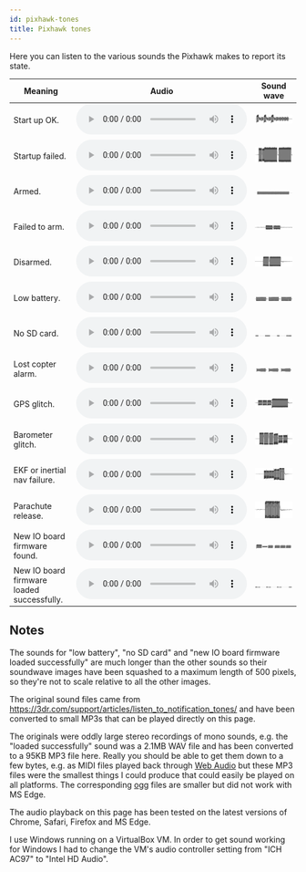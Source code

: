 ```yaml
---
id: pixhawk-tones
title: Pixhawk tones
---
```


Here you can listen to the various sounds the Pixhawk makes to report its state.

| Meaning | Audio | Sound wave |
|---------|-------|------------|
| Start up OK. | <audio controls><source src="assets/tones/start-up-OK.mp3" type="audio/mp3"></audio> | <img src="assets/tones/start-up-OK.png"> |
| Startup failed. | <audio controls><source src="assets/tones/startup-failed.mp3" type="audio/mp3"></audio> | <img src="assets/tones/startup-failed.png"> |
| Armed. | <audio controls><source src="assets/tones/armed.mp3" type="audio/mp3"></audio> | <img src="assets/tones/armed.png"> |
| Failed to arm. | <audio controls><source src="assets/tones/failed-to-arm.mp3" type="audio/mp3"></audio> | <img src="assets/tones/failed-to-arm.png"> |
| Disarmed. | <audio controls><source src="assets/tones/disarmed.mp3" type="audio/mp3"></audio> | <img src="assets/tones/disarmed.png"> |
| Low battery. | <audio controls><source src="assets/tones/low-battery.mp3" type="audio/mp3"></audio> | <img src="assets/tones/low-battery-squashed.png"> |
| No SD card. | <audio controls><source src="assets/tones/no-SD-card.mp3" type="audio/mp3"></audio> | <img src="assets/tones/no-SD-card-squashed.png"> |
| Lost copter alarm. | <audio controls><source src="assets/tones/lost-copter-alarm.mp3" type="audio/mp3"></audio> | <img src="assets/tones/lost-copter-alarm.png"> |
| GPS glitch. | <audio controls><source src="assets/tones/GPS-glitch.mp3" type="audio/mp3"></audio> | <img src="assets/tones/GPS-glitch.png"> |
| Barometer glitch. | <audio controls><source src="assets/tones/barometer-glitch.mp3" type="audio/mp3"></audio> | <img src="assets/tones/barometer-glitch.png"> |
| EKF or inertial nav failure. | <audio controls><source src="assets/tones/EKF-or-inertial-nav-failure.mp3" type="audio/mp3"></audio> | <img src="assets/tones/EKF-or-inertial-nav-failure.png"> |
| Parachute release. | <audio controls><source src="assets/tones/parachute-release.mp3" type="audio/mp3"></audio> | <img src="assets/tones/parachute-release.png"> |
| New IO board firmware found. | <audio controls><source src="assets/tones/new-IO-board-firmware-found.mp3" type="audio/mp3"></audio> | <img src="assets/tones/new-IO-board-firmware-found.png"> |
| New IO board firmware loaded successfully. | <audio controls><source src="assets/tones/new-IO-board-firmware-loaded.mp3" type="audio/mp3"></audio> | <img src="assets/tones/new-IO-board-firmware-loaded-squashed.png"> |

Notes
-----

The sounds for "low battery", "no SD card" and "new IO board firmware loaded successfully" are much longer than the other sounds so their soundwave images have been squashed to a maximum length of 500 pixels, so they're not to scale relative to all the other images.

The original sound files came from <https://3dr.com/support/articles/listen_to_notification_tones/> and have been converted to small MP3s that can be played directly on this page.

The originals were oddly large stereo recordings of mono sounds, e.g. the "loaded successfully" sound was a 2.1MB WAV file and has been converted to a 95KB MP3 file here. Really you should be able to get them down to a few bytes, e.g. as MIDI files played back through [Web Audio](https://developer.mozilla.org/en-US/docs/Web/API/Web_Audio_API) but these MP3 files were the smallest things I could produce that could easily be played on all platforms. The corresponding [ogg](https://en.wikipedia.org/wiki/Ogg) files are smaller but did not work with MS Edge.

The audio playback on this page has been tested on the latest versions of Chrome, Safari, Firefox and MS Edge.

I use Windows running on a VirtualBox VM. In order to get sound working for Windows I had to change the VM's audio controller setting from "ICH AC97" to "Intel HD Audio".
